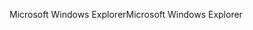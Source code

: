 <span data-ttu-id="14511-101">Microsoft Windows Explorer</span><span class="sxs-lookup"><span data-stu-id="14511-101">Microsoft Windows Explorer</span></span>